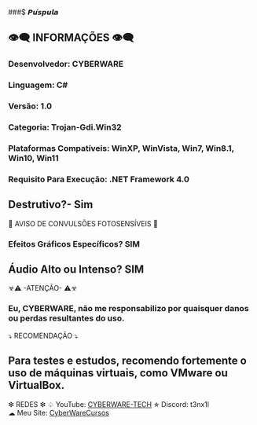 ###$ 𝙋𝙪́𝙨𝙥𝙪𝙡𝙖

## 👁️‍🗨️ INFORMAÇÕES 👁️‍🗨️
### Desenvolvedor: CYBERWARE
### Linguagem: C#
### Versão: 1.0
### Categoria: Trojan-Gdi.Win32
### Plataformas Compatíveis: WinXP, WinVista, Win7, Win8.1, Win10, Win11 
### Requisito Para Execução: .NET Framework 4.0
## Destrutivo?- Sim

🚫 AVISO DE CONVULSÕES FOTOSENSÍVEIS 🚫
### Efeitos Gráficos Específicos? SIM
## Áudio Alto ou Intenso? SIM

☣⚠  -ATENÇÃO-  ⚠☣
### Eu, CYBERWARE, não me responsabilizo por quaisquer danos ou perdas resultantes do uso.

⤵ RECOMENDAÇÃO ⤵
## Para testes e estudos, recomendo fortemente o uso de máquinas virtuais, como VMware ou VirtualBox.

❇ REDES ❇
♤ YouTube: [CYBERWARE-TECH](https://www.youtube.com/@CYBERWARE-TECH)
✯ Discord: t3nx1l  
☁ Meu Site: [CyberWareCursos](https://linkfly.to/CyberWareCursos)
